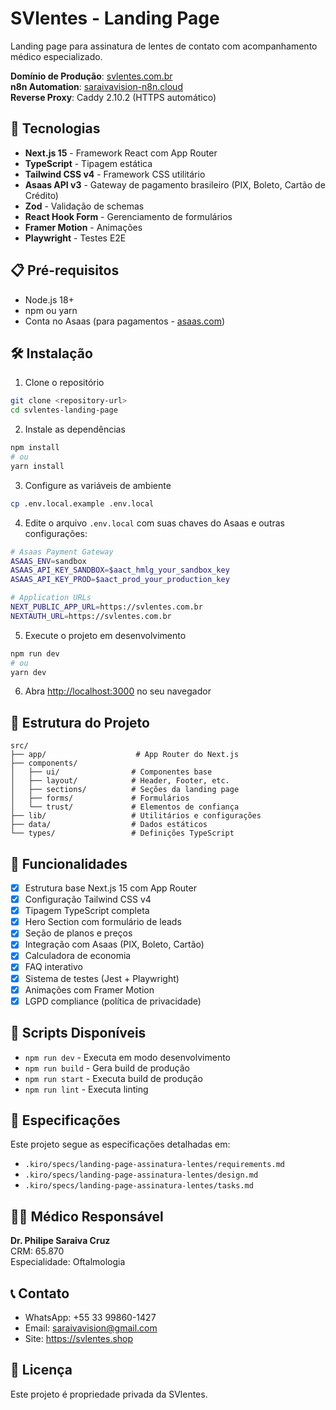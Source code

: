 # SVlentes - Landing Page

Landing page para assinatura de lentes de contato com acompanhamento médico especializado.

**Domínio de Produção**: [svlentes.com.br](https://svlentes.com.br)  
**n8n Automation**: [saraivavision-n8n.cloud](https://saraivavision-n8n.cloud)  
**Reverse Proxy**: Caddy 2.10.2 (HTTPS automático)

## 🚀 Tecnologias

- **Next.js 15** - Framework React com App Router
- **TypeScript** - Tipagem estática
- **Tailwind CSS v4** - Framework CSS utilitário
- **Asaas API v3** - Gateway de pagamento brasileiro (PIX, Boleto, Cartão de Crédito)
- **Zod** - Validação de schemas
- **React Hook Form** - Gerenciamento de formulários
- **Framer Motion** - Animações
- **Playwright** - Testes E2E

## 📋 Pré-requisitos

- Node.js 18+
- npm ou yarn
- Conta no Asaas (para pagamentos - [asaas.com](https://www.asaas.com))

## 🛠️ Instalação

1. Clone o repositório
```bash
git clone <repository-url>
cd svlentes-landing-page
```

2. Instale as dependências
```bash
npm install
# ou
yarn install
```

3. Configure as variáveis de ambiente
```bash
cp .env.local.example .env.local
```

4. Edite o arquivo `.env.local` com suas chaves do Asaas e outras configurações:
```bash
# Asaas Payment Gateway
ASAAS_ENV=sandbox
ASAAS_API_KEY_SANDBOX=$aact_hmlg_your_sandbox_key
ASAAS_API_KEY_PROD=$aact_prod_your_production_key

# Application URLs
NEXT_PUBLIC_APP_URL=https://svlentes.com.br
NEXTAUTH_URL=https://svlentes.com.br
```

5. Execute o projeto em desenvolvimento
```bash
npm run dev
# ou
yarn dev
```

6. Abra [http://localhost:3000](http://localhost:3000) no seu navegador

## 📁 Estrutura do Projeto

```
src/
├── app/                    # App Router do Next.js
├── components/
│   ├── ui/                # Componentes base
│   ├── layout/            # Header, Footer, etc.
│   ├── sections/          # Seções da landing page
│   ├── forms/             # Formulários
│   └── trust/             # Elementos de confiança
├── lib/                   # Utilitários e configurações
├── data/                  # Dados estáticos
└── types/                 # Definições TypeScript
```

## 🎯 Funcionalidades

- [x] Estrutura base Next.js 15 com App Router
- [x] Configuração Tailwind CSS v4
- [x] Tipagem TypeScript completa
- [x] Hero Section com formulário de leads
- [x] Seção de planos e preços
- [x] Integração com Asaas (PIX, Boleto, Cartão)
- [x] Calculadora de economia
- [x] FAQ interativo
- [x] Sistema de testes (Jest + Playwright)
- [x] Animações com Framer Motion
- [x] LGPD compliance (política de privacidade)

## 🔧 Scripts Disponíveis

- `npm run dev` - Executa em modo desenvolvimento
- `npm run build` - Gera build de produção
- `npm run start` - Executa build de produção
- `npm run lint` - Executa linting

## 📝 Especificações

Este projeto segue as especificações detalhadas em:
- `.kiro/specs/landing-page-assinatura-lentes/requirements.md`
- `.kiro/specs/landing-page-assinatura-lentes/design.md`
- `.kiro/specs/landing-page-assinatura-lentes/tasks.md`

## 👨‍⚕️ Médico Responsável

**Dr. Philipe Saraiva Cruz**  
CRM: 65.870  
Especialidade: Oftalmologia

## 📞 Contato

- WhatsApp: +55 33 99860-1427
- Email: saraivavision@gmail.com
- Site: https://svlentes.shop

## 📄 Licença

Este projeto é propriedade privada da SVlentes.